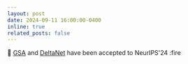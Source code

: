 ```yaml
---
layout: post
date: 2024-09-11 16:00:00-0400
inline: true
related_posts: false
---
```


:loudspeaker: [GSA](https://arxiv.org/abs/2409.07146) and [DeltaNet](https://arxiv.org/abs/2406.06484) have been accepted to NeurIPS'24 :fire 